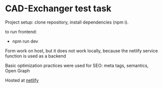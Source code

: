 # CAD-Exchanger test task

Project setup:
clone repository, install dependencies (npm i).

to run frontend:
- npm run dev

Form work on host, but it does not work locally, because the netlify service function is used as a backend

Basic optimization practices were used for SEO: meta tags, semantics, Open Graph

Hosted at [netlify](https://lighthearted-yeot-df8f34.netlify.app/) 
